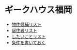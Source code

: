 # ギークハウス福岡

- [物件候補リスト](https://github.com/geefuku/house/blob/master/picklist.md)
- [居住者リスト](https://github.com/geefuku/house/blob/master/residents.md)
- [したいことリスト](https://github.com/geefuku/house/blob/master/bucketlist.md)
- [条件を書いておく](https://github.com/geefuku/house/blob/master/requirement.md)
